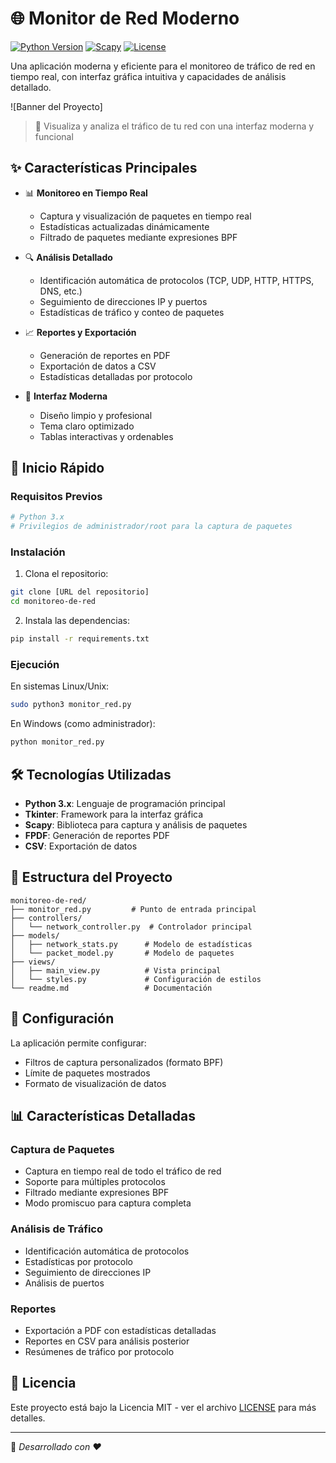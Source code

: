 # 🌐 Monitor de Red Moderno

[![Python Version](https://img.shields.io/badge/python-3.x-blue.svg)](https://www.python.org/downloads/)
[![Scapy](https://img.shields.io/badge/scapy-latest-green.svg)](https://scapy.net/)
[![License](https://img.shields.io/badge/license-MIT-blue.svg)](LICENSE)

Una aplicación moderna y eficiente para el monitoreo de tráfico de red en tiempo real, con interfaz gráfica intuitiva y capacidades de análisis detallado.

![Banner del Proyecto]

> 🚀 Visualiza y analiza el tráfico de tu red con una interfaz moderna y funcional

## ✨ Características Principales

- 📊 **Monitoreo en Tiempo Real**

  - Captura y visualización de paquetes en tiempo real
  - Estadísticas actualizadas dinámicamente
  - Filtrado de paquetes mediante expresiones BPF

- 🔍 **Análisis Detallado**

  - Identificación automática de protocolos (TCP, UDP, HTTP, HTTPS, DNS, etc.)
  - Seguimiento de direcciones IP y puertos
  - Estadísticas de tráfico y conteo de paquetes

- 📈 **Reportes y Exportación**

  - Generación de reportes en PDF
  - Exportación de datos a CSV
  - Estadísticas detalladas por protocolo

- 🎨 **Interfaz Moderna**
  - Diseño limpio y profesional
  - Tema claro optimizado
  - Tablas interactivas y ordenables

## 🚀 Inicio Rápido

### Requisitos Previos

```bash
# Python 3.x
# Privilegios de administrador/root para la captura de paquetes
```

### Instalación

1. Clona el repositorio:

```bash
git clone [URL del repositorio]
cd monitoreo-de-red
```

2. Instala las dependencias:

```bash
pip install -r requirements.txt
```

### Ejecución

En sistemas Linux/Unix:

```bash
sudo python3 monitor_red.py
```

En Windows (como administrador):

```bash
python monitor_red.py
```

## 🛠️ Tecnologías Utilizadas

- **Python 3.x**: Lenguaje de programación principal
- **Tkinter**: Framework para la interfaz gráfica
- **Scapy**: Biblioteca para captura y análisis de paquetes
- **FPDF**: Generación de reportes PDF
- **CSV**: Exportación de datos

## 📖 Estructura del Proyecto

```
monitoreo-de-red/
├── monitor_red.py         # Punto de entrada principal
├── controllers/
│   └── network_controller.py  # Controlador principal
├── models/
│   ├── network_stats.py      # Modelo de estadísticas
│   └── packet_model.py       # Modelo de paquetes
├── views/
│   ├── main_view.py          # Vista principal
│   └── styles.py             # Configuración de estilos
└── readme.md                 # Documentación
```

## 🔧 Configuración

La aplicación permite configurar:

- Filtros de captura personalizados (formato BPF)
- Límite de paquetes mostrados
- Formato de visualización de datos

## 📊 Características Detalladas

### Captura de Paquetes

- Captura en tiempo real de todo el tráfico de red
- Soporte para múltiples protocolos
- Filtrado mediante expresiones BPF
- Modo promiscuo para captura completa

### Análisis de Tráfico

- Identificación automática de protocolos
- Estadísticas por protocolo
- Seguimiento de direcciones IP
- Análisis de puertos

### Reportes

- Exportación a PDF con estadísticas detalladas
- Reportes en CSV para análisis posterior
- Resúmenes de tráfico por protocolo

## 📝 Licencia

Este proyecto está bajo la Licencia MIT - ver el archivo [LICENSE](LICENSE) para más detalles.

---

📌 _Desarrollado con ❤️_

